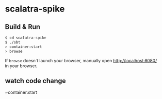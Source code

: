 # scalatra-spike #

## Build & Run ##

```sh
$ cd scalatra-spike
$ ./sbt
> container:start
> browse
```

If `browse` doesn't launch your browser, manually open [http://localhost:8080/](http://localhost:8080/) in your browser.

## watch code change
~container:start



